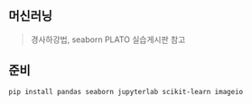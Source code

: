 
## 머신러닝
> 경사하강법, seaborn PLATO 실습게시판 참고

## 준비
```bash
pip install pandas seaborn jupyterlab scikit-learn imageio
```